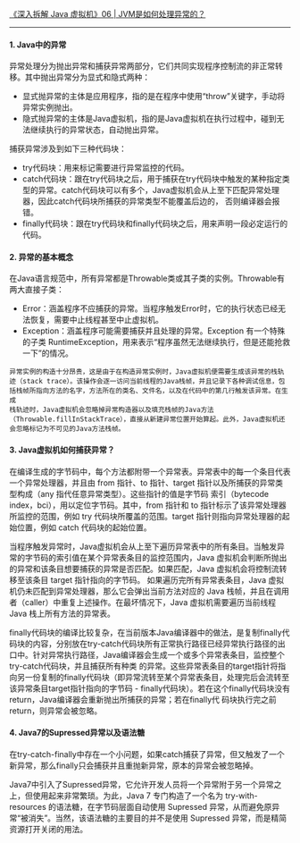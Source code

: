[《深入拆解 Java 虚拟机》06 | JVM是如何处理异常的？](https://time.geekbang.org/column/article/12134)

---

#### 1. Java中的异常
异常处理分为抛出异常和捕获异常两部分，它们共同实现程序控制流的非正常转移。其中抛出异常分为显式和隐式两种：
- 显式抛异常的主体是应用程序，指的是在程序中使用“throw”关键字，手动将异常实例抛出。
- 隐式抛异常的主体是Java虚拟机，指的是Java虚拟机在执行过程中，碰到无法继续执行的异常状态，自动抛出异常。

捕获异常涉及到如下三种代码块：
- try代码块：用来标记需要进行异常监控的代码。
- catch代码块：跟在try代码块之后，用于捕获在try代码块中触发的某种指定类型的异常。catch代码块可以有多个，Java虚拟机会从上至下匹配异常处理器，因此catch代码块所捕获的异常类型不能覆盖后边的，
否则编译器会报错。
- finally代码块：跟在try代码块和finally代码块之后，用来声明一段必定运行的代码。

#### 2. 异常的基本概念
在Java语言规范中，所有异常都是Throwable类或其子类的实例。Throwable有两大直接子类：
- Error：涵盖程序不应捕获的异常。当程序触发Error时，它的执行状态已经无法恢复，需要中止线程甚至中止虚拟机。
- Exception：涵盖程序可能需要捕获并且处理的异常。Exception 有一个特殊的子类 RuntimeException，用来表示“程序虽然无法继续执行，但是还能抢救一下”的情况。

```
异常实例的构造十分昂贵，这是由于在构造异常实例时，Java虚拟机便需要生成该异常的栈轨迹（stack trace）。该操作会逐一访问当前线程的Java栈帧，并且记录下各种调试信息，包括栈帧所指向方法的名字，方法所在的类名、文件名，以及在代码中的第几行触发该异常。在生成
栈轨迹时，Java虚拟机会忽略掉异常构造器以及填充栈帧的Java方法（Throwable.fillInStackTrace），直接从新建异常位置开始算起。此外，Java虚拟机还会忽略标记为不可见的Java方法栈帧。
```

#### 3. Java虚拟机如何捕获异常？
在编译生成的字节码中，每个方法都附带一个异常表。异常表中的每一个条目代表一个异常处理器，并且由 from 指针、to 指针、target 指针以及所捕获的异常类型构成（any 指代任意异常类型）。这些指针的值是字节码
索引（bytecode index，bci），用以定位字节码。其中，from 指针和 to 指针标示了该异常处理器所监控的范围，例如 try 代码块所覆盖的范围。target 指针则指向异常处理器的起始位置，例如 catch 代码块的起始位置。

当程序触发异常时，Java虚拟机会从上至下遍历异常表中的所有条目。当触发异常的字节码的索引值在某个异常表条目的监控范围内，Java 虚拟机会判断所抛出的异常和该条目想要捕获的异常是否匹配。如果匹配，Java 虚拟机会将控制流转移至该条目 target 指针指向的字节码。
如果遍历完所有异常表条目，Java 虚拟机仍未匹配到异常处理器，那么它会弹出当前方法对应的 Java 栈帧，并且在调用者（caller）中重复上述操作。在最坏情况下，Java 虚拟机需要遍历当前线程 Java 栈上所有方法的异常表。

finally代码块的编译比较复杂，在当前版本Java编译器中的做法，是复制finally代码块的内容，分别放在try-catch代码块所有正常执行路径已经异常执行路径的出口中。针对异常执行路径，Java编译器会生成一个或多个异常表条目，监控整个try-catch代码块，并且捕获所有种类
的异常。这些异常表条目的target指针将指向另一份复制的finally代码块（即异常流转至某个异常表条目，处理完后会流转至该异常条目target指针指向的字节码 - finally代码块）。若在这个finally代码块没有return，Java编译器会重新抛出所捕获的异常；若在finally代
码块执行完之前return，则异常会被忽略。

#### 4. Java7的Supressed异常以及语法糖
在try-catch-finally中存在一个小问题，如果catch捕获了异常，但又触发了一个新异常，那么finally只会捕获并且重抛新异常，原本的异常会被忽略掉。

Java7中引入了Supressed异常，它允许开发人员将一个异常附于另一个异常之上，但使用起来非常繁琐。为此，Java 7 专门构造了一个名为 try-with-resources 的语法糖，在字节码层面自动使用 Supressed 异常，从而避免原异常“被消失”。当然，该语法糖的主要目的并不是使用
Supressed 异常，而是精简资源打开关闭的用法。
